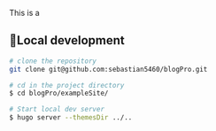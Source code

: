 This is a 
## 🔧Local development

```bash
# clone the repository
git clone git@github.com:sebastian5460/blogPro.git

# cd in the project directory
$ cd blogPro/exampleSite/

# Start local dev server
$ hugo server --themesDir ../..
```
